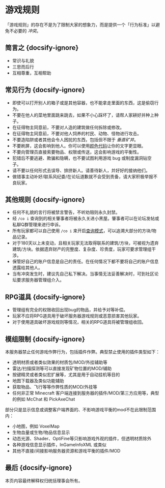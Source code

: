 # 游戏规则

「游戏规则」的存在不是为了限制大家的想象力，而是提供一个「行为标准」以避免不必要的 *冲突*。

## 简言之 {docsify-ignore}

* 常识与礼貌
* 三思而后行
* 互相尊重，互相帮助

## 常见行为 {docsify-ignore}

* 即使可以打开别人的箱子或是其他容器，也不能拿走里面的东西，这是偷窃行为。
* 不要在他人的菜地里面跳来跳去，如果不小心踩坏了，请帮人家耕好并种上种子。
* 在征得物主同意前，不要对人造的建筑做任何拆除或修改。
* 在征得物主同意前，不要对他人饲养的村民、动物、怪物进行攻击。
* 不要造陷阱或者其他会令人困扰的东西，包括但不限于 *垂直矿井*。
* 不要刷屏，这会影响到他人。你可以使用[颜色代码](plugins/chatutil.md)让你的文字更显眼。
* 不要向管理员直接索要物品、权限或传送，这会影响游戏的平衡性。
* 犯错后不要逃避、欺骗和隐瞒，也不要试图利用游戏 bug 或制度漏洞钻空子。
* 请不要以任何形式去误导、排挤新人。请善待新人，并好好的接纳他们。
* 做错事主动补好/联系风纪委/在论坛道歉就不会受到责备，请大家积极举报不良玩家。

## 其他规则 {docsify-ignore}

* 任何不礼貌的言行将被禁言警告，不听劝阻则永久封禁。
* 经 `/co i` 查询到的相关肇事者将被永久关进小黑屋。肇事者可以在论坛发帖或私聊Q群管理来进行申诉。
* 所有玩家都可以自己使用 `/co i` 来开启[查询模式](plugins/logblock.md)，可以追溯大部分的方块/物品记录。
* 对于180天以上未变动，且相关玩家无法取得联系的建筑/方块，可被视为遗弃建筑/方块。依据遗弃财产的完整度、复杂度、珍贵度，玩家可要求管理组干涉。
* 保管好自己的账户信息是自己的责任。在任何情况下都不要将自己的账户信息透露给其他人。
* 当有冲突发生时，建议先自己私下解决。当事情无法妥善解决时，可到社区论坛要求服务器管理组介入。

## RPG道具 {docsify-ignore}

* 管理组有完全的权限收回出现bug的物品，并给予对等补偿。
* 玩家不应将RPG道具用于破坏服务器游戏规则或恶意损害其他玩家。
* 对于使用道具破坏游戏规则等情况，相关的RPG道具将被管理组收回。

## 模组限制 {docsify-ignore}

本服务器禁止任何游戏作弊行为，包括插件作弊。典型禁止使用的插件类型如下：

* 透明材质或者类似效果的材质包/MOD/外挂辅助等
* 雷达/扫描探测等可以直接发现矿物位置的MOD/辅助
* 按键精灵或者类似宏扩展等，尤其是用于自动挂机等目的
* 地图下载器及类似功能辅助
* 获取物品、飞行等等作弊性质的MOD/外挂等
* 任何非正常 Minecraft 客户端连接到服务器的插件/MOD/第三方应用等，典型的例如 McChat 和 PickAxeChat

部分只是显示信息或调整客户端界面的、不影响游戏平衡的mod不在此限制范围内：

* 小地图，例如 VoxelMap
* 生物血量或生物/物品信息显示
* 动态光源、Shader、OptiFine等只影响游戏外观的插件，但透明材质除外
* 各种游戏信息显示插件，InGameInfoXML 或类似
* 其他不直接/间接影响服务器资源和游戏平衡的插件/MOD

## 最后 {docsify-ignore}

本页内容最终解释权归统括理事会所有。
